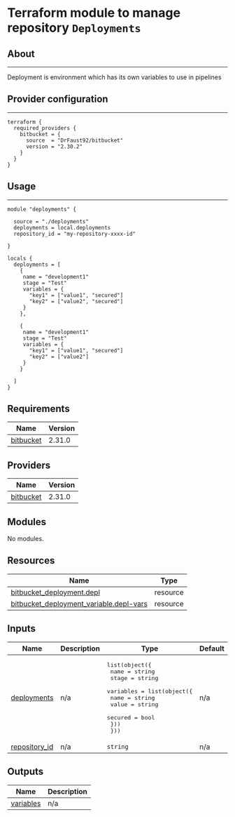 # Terraform module to manage repository `Deployments`

## About

---
Deployment is environment which has its own variables to use in pipelines

## Provider configuration

---
```hcl
terraform {
  required_providers {
    bitbucket = {
      source  = "DrFaust92/bitbucket"
      version = "2.30.2"
    }
  }
}
```
## Usage

---
```hcl
module "deployments" {

  source = "./deployments"
  deployments = local.deployments
  repository_id = "my-repository-xxxx-id"

}

locals {
  deployments = [
    {
     name = "development1"
     stage = "Test"
     variables = {
       "key1" = ["value1", "secured"]
       "key2" = ["value2", "secured"]
     }
    },

    {
     name = "development1"
     stage = "Test"
     variables = {
       "key1" = ["value1", "secured"]
       "key2" = ["value2"]
     }
    }

  ]
}
```
<!-- BEGINNING OF PRE-COMMIT-TERRAFORM DOCS HOOK -->
## Requirements

| Name | Version |
|------|---------|
| <a name="requirement_bitbucket"></a> [bitbucket](#requirement\_bitbucket) | 2.31.0 |

## Providers

| Name | Version |
|------|---------|
| <a name="provider_bitbucket"></a> [bitbucket](#provider\_bitbucket) | 2.31.0 |

## Modules

No modules.

## Resources

| Name | Type |
|------|------|
| [bitbucket_deployment.depl](https://registry.terraform.io/providers/DrFaust92/bitbucket/2.31.0/docs/resources/deployment) | resource |
| [bitbucket_deployment_variable.depl-vars](https://registry.terraform.io/providers/DrFaust92/bitbucket/2.31.0/docs/resources/deployment_variable) | resource |

## Inputs

| Name | Description | Type | Default | Required |
|------|-------------|------|---------|:--------:|
| <a name="input_deployments"></a> [deployments](#input\_deployments) | n/a | <pre>list(object({<br>    name  = string<br>    stage = string<br>    variables = list(object({<br>      name    = string<br>      value   = string<br>      secured = bool<br>    }))<br>  }))</pre> | n/a | yes |
| <a name="input_repository_id"></a> [repository\_id](#input\_repository\_id) | n/a | `string` | n/a | yes |

## Outputs

| Name | Description |
|------|-------------|
| <a name="output_variables"></a> [variables](#output\_variables) | n/a |
<!-- END OF PRE-COMMIT-TERRAFORM DOCS HOOK -->
